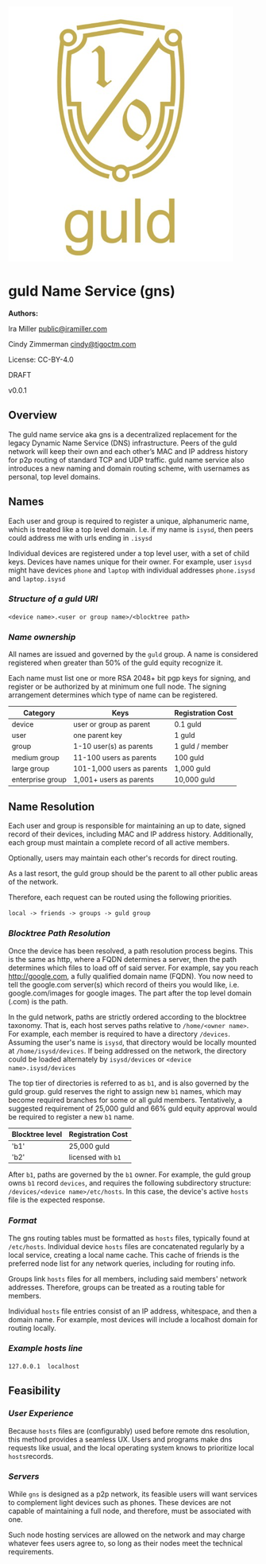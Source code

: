 

![guldlogo](https://github.com/Alexstang/guld-Docs/blob/master/Markdownfiles/guld_logo.jpg)


# guld Name Service (gns)


__Authors:__

Ira Miller <public@iramiller.com>

Cindy Zimmerman <cindy@tigoctm.com>

License: CC-BY-4.0

DRAFT

v0.0.1



## Overview


The guld name service aka gns is a decentralized replacement for the legacy Dynamic Name Service (DNS) infrastructure. Peers of the guld network will keep their own and each other’s MAC and IP address history for p2p routing of standard TCP and UDP traffic. guld name service also introduces a new naming and domain routing scheme, with usernames as personal, top level domains.



## Names


Each user and group is required to register a unique, alphanumeric name, which is treated like a top level domain. I.e. if my name is `isysd`, then peers could address me with urls ending in `.isysd`


Individual devices are registered under a top level user, with a set of child keys. Devices have names unique for their owner. For example, user `isysd` might have devices `phone` and `laptop` with individual addresses `phone.isysd` and `laptop.isysd`


### **_Structure of a guld URI_**

`<device name>.<user or group name>/<blocktree path>`


### **_Name ownership_**

All names are issued and governed by the `guld` group. A name is considered registered when greater than 50% of the guld equity recognize it.

Each name must list one or more RSA 2048+ bit pgp keys for signing, and register or be authorized by at minimum one full node. The signing arrangement determines which type of name can be registered.


|Category|Keys|Registration Cost|
|------|------|------|
|device|user or group as parent|0.1 guld|
|user|one parent key|1 guld|
|group|1-10 user(s) as parents|1 guld / member|
|medium group|11-100 users as parents|100 guld|
|large group|101-1,000 users as parents|1,000 guld|
|enterprise group|1,001+ users as parents|10,000 guld|


## Name Resolution

Each user and group is responsible for maintaining an up to date, signed record of their devices, including MAC and IP address history. Additionally, each group must maintain a complete record of all active members.

Optionally, users may maintain each other's records for direct routing.

As a last resort, the guld group should be the parent to all other public areas of the network.

Therefore, each request can be routed using the following priorities.

`local -> friends -> groups -> guld group`


### **_Blocktree Path Resolution_**

Once the device has been resolved, a path resolution process begins. This is the same as http, where a FQDN determines a server, then the path determines which files to load off of said server. For example, say you reach http://google.com, a fully qualified domain name (FQDN). You now need to tell the google.com server(s) which record of theirs you would like, i.e. google.com/images for google images. The part after the top level domain (.com) is the path.

In the guld network, paths are strictly ordered according to the blocktree taxonomy. That is, each host serves paths relative to `/home/<owner name>`. For example, each member is required to have a directory `/devices`. Assuming the user's name is `isysd`, that directory would be locally mounted at `/home/isysd/devices`. If being addressed on the network, the directory could be loaded alternately by `isysd/devices` or `<device name>.isysd/devices`

The top tier of directories is referred to as `b1`, and is also governed by the guld group. guld reserves the right to assign new `b1` names, which may become required branches for some or all guld members. Tentatively, a suggested requirement of 25,000 guld and 66% guld equity approval would be required to register a new `b1` name.


|Blocktree level|Registration Cost|
|---------------|-----------------|
|'b1'        |       25,000 guld  |
|'b2'           |   licensed with `b1`|


After `b1`, paths are governed by the `b1` owner. For example, the guld group owns `b1` record `devices`, and requires the following subdirectory structure: `/devices/<device name>/etc/hosts`. In this case, the device's active `hosts` file is the expected response.

### **_Format_**

The gns routing tables must be formatted as `hosts` files, typically found at `/etc/hosts`. Individual device `hosts` files are concatenated regularly by a local service, creating a local name cache. This cache of friends is the preferred node list for any network queries, including for routing info.

Groups link `hosts` files for all members, including said members' network addresses. Therefore, groups can be treated as a routing table for members.

Individual `hosts` file entries consist of an IP address, whitespace, and then a domain name. For example, most devices will include a localhost domain for routing locally.
### **_Example hosts line_**

`127.0.0.1	localhost`


## Feasibility
### **_User Experience_**

Because `hosts` files are (configurably) used before remote dns resolution, this method provides a seamless UX. Users and programs make dns requests like usual, and the local operating system knows to prioritize local `hosts`records.

### **_Servers_**

While `gns` is designed as a p2p network, its feasible users will want services to complement light devices such as phones. These devices are not capable of maintaining a full node, and therefore, must be associated with one.

Such node hosting services are allowed on the network and may charge whatever fees users agree to, so long as their nodes meet the technical requirements.

